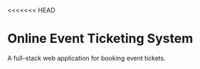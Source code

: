 <<<<<<< HEAD
# Online Event Ticketing System
A full-stack web application for booking event tickets.

